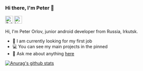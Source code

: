 ### Hi there, I'm Peter 👋

[<img src="https://img.shields.io/badge/Telegram-282C34?logo=telegram&logoColor=0077B5" alt="Telegram logo" title="Telegram" height="25" />](https://t.me/qu4dro/)
[<img src="https://img.shields.io/badge/LinkedIn-282C34?logo=linkedin&logoColor=0077B5" alt="LinkedIn logo" title="LinkedIn" height="25" />](https://www.linkedin.com/in/peter-orlov-011168195/)

Hi, I'm Peter Orlov, junior android developer from Russia, Irkutsk.

- 🔎 I am currently looking for my first job
- 💻 You can see my main projects in the pinned
- 💬 Ask me about anything [here](https://t.me/qu4dro/)

<!-- [![spotify-github-profile](https://spotify-github-profile.vercel.app/api/view?uid=7d8l3ulq2j8phfp3ybiirga6z&cover_image=false&theme=default)](https://spotify-github-profile.vercel.app/api/view?uid=7d8l3ulq2j8phfp3ybiirga6z&redirect=true) -->


<a href="https://github.com/anuraghazra/github-readme-stats">
  <img align="center" src="https://github-readme-stats.anuraghazra1.vercel.app/api?username=qu4dro&show_icons=true&include_all_commits=true&theme=dark" alt="Anurag's github stats" />
</a>


